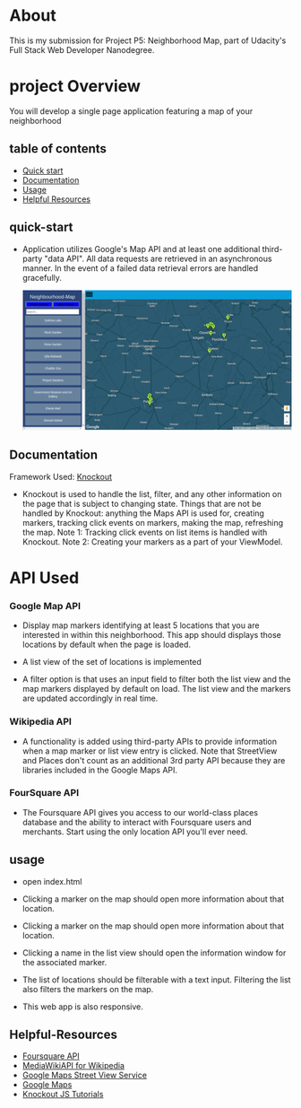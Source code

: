 
<h1>About</h1>

<p>This is my submission for Project P5: Neighborhood Map, part of Udacity's Full Stack Web Developer Nanodegree.</p>

<h1>project Overview</h1>
<p>You will develop a single page application featuring a map of your neighborhood</p>


## table of contents

- [Quick start](#quick-start)
- [Documentation](#documentation)
- [Usage](#usage)
- [Helpful Resources](#Helpful-Resources)

## quick-start
- Application utilizes Google's Map API and at least one additional third-party "data API". All data requests are retrieved in an asynchronous manner. In the event of a failed data retrieval errors are handled gracefully.

   ![map-image](https://raw.githubusercontent.com/ashishchopra605/Neighbourhood-Map/master/images/map.png)
   
   
## Documentation
Framework Used: [Knockout](http://knockoutjs.com/)
- Knockout is used to handle the list, filter, and any other information on the page that is subject to changing state. Things that are not be handled by Knockout: anything the Maps API is used for, creating markers, tracking click events on markers, making the map, refreshing the map. Note 1: Tracking click events on list items is handled with Knockout. Note 2: Creating your markers as a part of your ViewModel.
  
# API Used

### Google Map API
- Display map markers identifying at least 5 locations that you are interested in within this neighborhood. This app should displays those locations by default when the page is loaded.

- A list view of the set of locations is implemented

- A filter option is that uses an input field to filter both the list view and the map markers displayed by default on load. The list view and the markers are updated accordingly in real time.

### Wikipedia API
- A functionality is added using third-party APIs to provide information when a map marker or list view entry is clicked. Note that StreetView and Places don't count as an additional 3rd party API because they are libraries included in the Google Maps API.

### FourSquare API
- The Foursquare API gives you access to our world-class places database and the ability to interact with Foursquare users and merchants. Start using the only location API you'll ever need.

## usage
- open index.html

- Clicking a marker on the map should open more information about that location.

- Clicking a marker on the map should open more information about that location.

- Clicking a name in the list view should open the information window for the associated marker.

- The list of locations should be filterable with a text input. Filtering the list also filters the markers on the map.

- This web app is also responsive.

## Helpful-Resources
- [Foursquare API](https://developer.foursquare.com/)
- [MediaWikiAPI for Wikipedia](https://www.mediawiki.org/wiki/API:Main_page)
- [Google Maps Street View Service](https://developers.google.com/maps/documentation/javascript/streetview)
- [Google Maps](https://developers.google.com/maps/documentation/)
- [Knockout JS Tutorials](http://learn.knockoutjs.com/#/?tutorial=intro)


 
